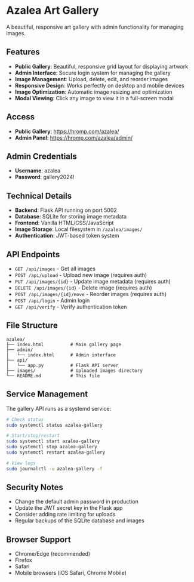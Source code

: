 # Azalea Art Gallery

A beautiful, responsive art gallery with admin functionality for managing images.

## Features

- **Public Gallery**: Beautiful, responsive grid layout for displaying artwork
- **Admin Interface**: Secure login system for managing the gallery
- **Image Management**: Upload, delete, edit, and reorder images
- **Responsive Design**: Works perfectly on desktop and mobile devices
- **Image Optimization**: Automatic image resizing and optimization
- **Modal Viewing**: Click any image to view it in a full-screen modal

## Access

- **Public Gallery**: https://hromp.com/azalea/
- **Admin Panel**: https://hromp.com/azalea/admin/

## Admin Credentials

- **Username**: azalea
- **Password**: gallery2024!

## Technical Details

- **Backend**: Flask API running on port 5002
- **Database**: SQLite for storing image metadata
- **Frontend**: Vanilla HTML/CSS/JavaScript
- **Image Storage**: Local filesystem in `/azalea/images/`
- **Authentication**: JWT-based token system

## API Endpoints

- `GET /api/images` - Get all images
- `POST /api/upload` - Upload new image (requires auth)
- `PUT /api/images/{id}` - Update image metadata (requires auth)
- `DELETE /api/images/{id}` - Delete image (requires auth)
- `POST /api/images/{id}/move` - Reorder images (requires auth)
- `POST /api/login` - Admin login
- `GET /api/verify` - Verify authentication token

## File Structure

```
azalea/
├── index.html          # Main gallery page
├── admin/
│   └── index.html      # Admin interface
├── api/
│   └── app.py          # Flask API server
├── images/             # Uploaded images directory
└── README.md           # This file
```

## Service Management

The gallery API runs as a systemd service:

```bash
# Check status
sudo systemctl status azalea-gallery

# Start/stop/restart
sudo systemctl start azalea-gallery
sudo systemctl stop azalea-gallery
sudo systemctl restart azalea-gallery

# View logs
sudo journalctl -u azalea-gallery -f
```

## Security Notes

- Change the default admin password in production
- Update the JWT secret key in the Flask app
- Consider adding rate limiting for uploads
- Regular backups of the SQLite database and images

## Browser Support

- Chrome/Edge (recommended)
- Firefox
- Safari
- Mobile browsers (iOS Safari, Chrome Mobile)
